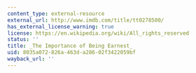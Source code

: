 ```yaml
---
content_type: external-resource
external_url: http://www.imdb.com/title/tt0278500/
has_external_license_warning: true
license: https://en.wikipedia.org/wiki/All_rights_reserved
status: ''
title: _The Importance of Being Earnest_
uid: 8035a072-826a-463d-a286-02f3422059bf
wayback_url: ''
---
```

